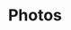 ---
title: Photos
slider:
  text_color: white
  shadow_color: black
  slides: 
    - image: /assets/slides/01.jpg
      slide_html:
    - image: /assets/slides/02.jpg
      slide_html:
    - image: /assets/slides/03.jpg
      slide_html:
    - image: /assets/slides/04.jpg
      slide_html:
---